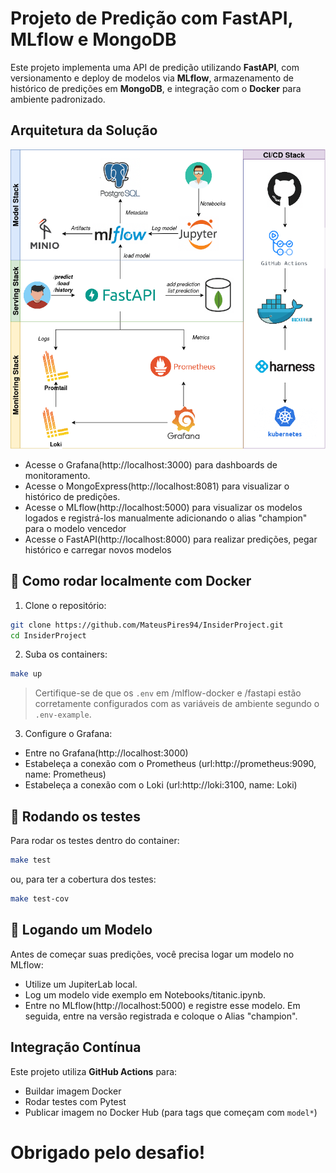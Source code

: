 # Projeto de Predição com FastAPI, MLflow e MongoDB

Este projeto implementa uma API de predição utilizando **FastAPI**, com versionamento e deploy de modelos via **MLflow**, armazenamento de histórico de predições em **MongoDB**, e integração com o **Docker** para ambiente padronizado.

## Arquitetura da Solução

![Arquitetura do Modelo](docs/model_arquitecture.drawio.png)

- Acesse o Grafana(http://localhost:3000) para dashboards de monitoramento.
- Acesse o MongoExpress(http://localhost:8081) para visualizar o histórico de predições.
- Acesse o MLflow(http://localhost:5000) para visualizar os modelos logados e registrá-los manualmente adicionando o alias "champion" para o modelo vencedor
- Acesse o FastAPI(http://localhost:8000) para realizar predições, pegar histórico e carregar novos modelos

## 🐳 Como rodar localmente com Docker

1. Clone o repositório:

```bash
git clone https://github.com/MateusPires94/InsiderProject.git
cd InsiderProject
```

2. Suba os containers:

```bash
make up
```

> Certifique-se de que os `.env` em /mlflow-docker e /fastapi estão corretamente configurados com as variáveis de ambiente segundo o `.env-example`.

3. Configure o Grafana:

- Entre no Grafana(http://localhost:3000)
- Estabeleça a conexão com o Prometheus (url:http://prometheus:9090, name: Prometheus)
- Estabeleça a conexão com o Loki (url:http://loki:3100, name: Loki)


## 🔬 Rodando os testes

Para rodar os testes dentro do container:

```bash
make test
```

ou, para ter a cobertura dos testes:

```bash
make test-cov
```

## 🐳 Logando um Modelo

Antes de começar suas predições, você precisa logar um modelo no MLflow:

- Utilize um JupiterLab local.
- Log um modelo vide exemplo em Notebooks/titanic.ipynb.
- Entre no MLflow(http://localhost:5000) e registre esse modelo. Em seguida, entre na versão registrada e coloque o Alias "champion".

## Integração Contínua

Este projeto utiliza **GitHub Actions** para:

- Buildar imagem Docker
- Rodar testes com Pytest
- Publicar imagem no Docker Hub (para tags que começam com `model*`)

# Obrigado pelo desafio!
